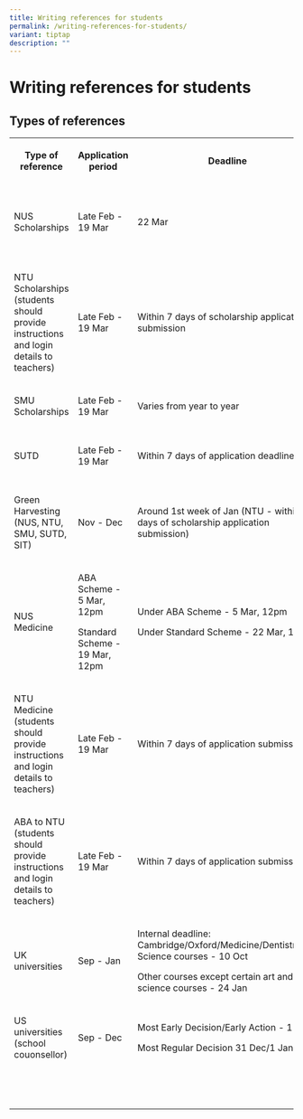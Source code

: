 ```yaml
---
title: Writing references for students
permalink: /writing-references-for-students/
variant: tiptap
description: ""
---
```

<h1>Writing references for students</h1>
<h2>Types of references</h2>
<table style="minWidth: 125px">
<colgroup>
<col>
<col>
<col>
<col>
<col>
</colgroup>
<tbody>
<tr>
<th rowspan="1" colspan="1">
<p>Type of reference</p>
</th>
<th rowspan="1" colspan="1">
<p>Application period</p>
</th>
<th rowspan="1" colspan="1">
<p>Deadline</p>
</th>
<th rowspan="1" colspan="1">
<p>Who is suitable to write</p>
</th>
<th rowspan="1" colspan="1">
<p>What to write</p>
</th>
</tr>
<tr>
<td rowspan="1" colspan="1">
<p>NUS Scholarships</p>
</td>
<td rowspan="1" colspan="1">
<p>Late Feb - 19 Mar</p>
</td>
<td rowspan="1" colspan="1">
<p>22 Mar</p>
</td>
<td rowspan="1" colspan="1">
<p>Teacher who knows student well</p>
</td>
<td rowspan="1" colspan="1">
<p>Rating required. 3 sections (Academics, other strengths, unique circumstances/challenges/outstanding
accomplishments). 1500 character limit each. More info <a href="https://www.nus.edu.sg/oam/docs/default-source/scholarship/nus_scholarships_referee_information_sheet.pdf?sfvrsn=56e8ef7c_10" rel="noopener nofollow" target="_blank">here</a>
</p>
</td>
</tr>
<tr>
<td rowspan="1" colspan="1">
<p>NTU Scholarships (students should provide instructions and login details
to teachers)</p>
</td>
<td rowspan="1" colspan="1">
<p>Late Feb - 19 Mar</p>
</td>
<td rowspan="1" colspan="1">
<p>Within 7 days of scholarship application submission</p>
</td>
<td rowspan="1" colspan="1">
<p>Teacher who knows student in a holistic way</p>
</td>
<td rowspan="1" colspan="1">
<p>Open ended question. 200 word limit. More info <a href="https://www.ntu.edu.sg/admissions/undergraduate/scholarships/appraisal-for-scholarship-application" rel="noopener nofollow" target="_blank">here</a>
</p>
</td>
</tr>
<tr>
<td rowspan="1" colspan="1">
<p>SMU Scholarships</p>
</td>
<td rowspan="1" colspan="1">
<p>Late Feb - 19 Mar</p>
</td>
<td rowspan="1" colspan="1">
<p>Varies from year to year</p>
</td>
<td rowspan="1" colspan="1">
<p>Teacher who knows student well</p>
</td>
<td rowspan="1" colspan="1">
<p>Ratings required. Open ended question. 500 word limit.</p>
</td>
</tr>
<tr>
<td rowspan="1" colspan="1">
<p>SUTD</p>
</td>
<td rowspan="1" colspan="1">
<p>Late Feb - 19 Mar</p>
</td>
<td rowspan="1" colspan="1">
<p>Within 7 days of application deadline</p>
</td>
<td rowspan="1" colspan="1">
<p>Math/Science teacher (Physics preferred)</p>
</td>
<td rowspan="1" colspan="1">
<p>Ratings required. 3 sections (Strengths, areas of improvement, other comments).
300 word limit each.</p>
</td>
</tr>
<tr>
<td rowspan="1" colspan="1">
<p>Green Harvesting (NUS, NTU, SMU, SUTD, SIT)</p>
</td>
<td rowspan="1" colspan="1">
<p>Nov - Dec</p>
</td>
<td rowspan="1" colspan="1">
<p>Around 1st week of Jan (NTU - within 7 days of scholarship application
submission)</p>
</td>
<td rowspan="1" colspan="1">
<p>As per university practice</p>
</td>
<td rowspan="1" colspan="1">
<p>As per university practice</p>
</td>
</tr>
<tr>
<td rowspan="1" colspan="1">
<p>NUS Medicine</p>
</td>
<td rowspan="1" colspan="1">
<p>ABA Scheme - 5 Mar, 12pm</p>
<p>Standard Scheme - 19 Mar, 12pm</p>
</td>
<td rowspan="1" colspan="1">
<p>Under ABA Scheme - 5 Mar, 12pm</p>
<p>Under Standard Scheme - 22 Mar, 12pm</p>
</td>
<td rowspan="1" colspan="1">
<p>Teacher who knows student well</p>
</td>
<td rowspan="1" colspan="1">
<p>7 questions. No word limit. More info <a href="https://medicine.nus.edu.sg/wp-content/uploads/2022/05/RefereeReport_Template.pdf" rel="noopener nofollow" target="_blank">here</a>
</p>
</td>
</tr>
<tr>
<td rowspan="1" colspan="1">
<p>NTU Medicine (students should provide instructions and login details to
teachers)</p>
</td>
<td rowspan="1" colspan="1">
<p>Late Feb - 19 Mar</p>
</td>
<td rowspan="1" colspan="1">
<p>Within 7 days of application submission</p>
</td>
<td rowspan="1" colspan="1">
<p>1 Civics Tutor + 1 other referee</p>
</td>
<td rowspan="1" colspan="1">
<p>Open ended question. 200 word limit.</p>
</td>
</tr>
<tr>
<td rowspan="1" colspan="1">
<p>ABA to NTU (students should provide instructions and login details to
teachers)</p>
</td>
<td rowspan="1" colspan="1">
<p>Late Feb - 19 Mar</p>
</td>
<td rowspan="1" colspan="1">
<p>Within 7 days of application submission</p>
</td>
<td rowspan="1" colspan="1">
<p>CCA Teacher/Coach/Community leader</p>
</td>
<td rowspan="1" colspan="1">
<p>Open ended question. 200 word limit.</p>
</td>
</tr>
<tr>
<td rowspan="1" colspan="1">
<p>UK universities</p>
</td>
<td rowspan="1" colspan="1">
<p>Sep - Jan</p>
</td>
<td rowspan="1" colspan="1">
<p>Internal deadline: Cambridge/Oxford/Medicine/Dentistry/Vet Science courses
- 10 Oct</p>
<p>Other courses except certain art and science courses - 24 Jan</p>
</td>
<td rowspan="1" colspan="1">
<p>Teacher relevant for university course</p>
</td>
<td rowspan="1" colspan="1">
<p>More info <a href="https://drive.google.com/file/d/1_RFWw2Cd_aShpRL91bYFAqOMgY7EKFqW/view" rel="noopener nofollow" target="_blank">here</a>
</p>
</td>
</tr>
<tr>
<td rowspan="1" colspan="1">
<p>US universities (school couonsellor)</p>
</td>
<td rowspan="1" colspan="1">
<p>Sep - Dec</p>
</td>
<td rowspan="1" colspan="1">
<p>Most Early Decision/Early Action - 1 Nov</p>
<p>Most Regular Decision 31 Dec/1 Jan</p>
</td>
<td rowspan="1" colspan="1">
<p>Civics Tutor</p>
</td>
<td rowspan="1" colspan="1">
<p>More info <a href="https://drive.google.com/file/d/1pam4h1TBUfPSfAVAhDVEOzcV2SjVSQXk/view" rel="noopener nofollow" target="_blank">here</a>
</p>
</td>
</tr>
<tr>
<td rowspan="1" colspan="1">
<p></p>
</td>
<td rowspan="1" colspan="1">
<p></p>
</td>
<td rowspan="1" colspan="1">
<p></p>
</td>
<td rowspan="1" colspan="1">
<p></p>
</td>
<td rowspan="1" colspan="1">
<p></p>
</td>
</tr>
<tr>
<td rowspan="1" colspan="1">
<p></p>
</td>
<td rowspan="1" colspan="1">
<p></p>
</td>
<td rowspan="1" colspan="1">
<p></p>
</td>
<td rowspan="1" colspan="1">
<p></p>
</td>
<td rowspan="1" colspan="1">
<p></p>
</td>
</tr>
<tr>
<td rowspan="1" colspan="1">
<p></p>
</td>
<td rowspan="1" colspan="1">
<p></p>
</td>
<td rowspan="1" colspan="1">
<p></p>
</td>
<td rowspan="1" colspan="1">
<p></p>
</td>
<td rowspan="1" colspan="1">
<p></p>
</td>
</tr>
</tbody>
</table>
<p></p>
